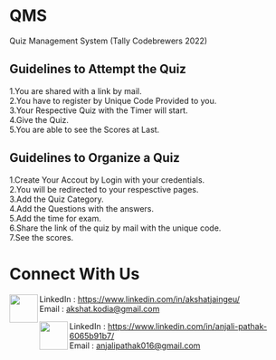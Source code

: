 # QMS
Quiz Management System (Tally Codebrewers 2022)
## Guidelines to Attempt the Quiz
1.You are shared with a link by mail.<br>
2.You have to register by Unique Code Provided to you.<br>
3.Your Respective Quiz with the Timer will start.<br>4.Give the Quiz.<br>
5.You are able to see the Scores at Last.<br>

## Guidelines to Organize a Quiz
1.Create Your Accout by Login with your credentials.<br>
2.You will be redirected to your respesctive pages.<br>
3.Add the Quiz Category.<br>
4.Add the Questions with the answers.<br>
5.Add the time for exam.<br>
6.Share the link of the quiz by mail with the unique code.<br>
7.See the scores.<br>


# Connect With Us
<img src="https://user-images.githubusercontent.com/54896331/179391787-83182c0a-e276-4b5b-8208-f3d6050815af.jpg" width="50" height="50" align="left">LinkedIn : https://www.linkedin.com/in/akshatjaingeu/<br/>
Email : akshat.kodia@gmail.com<br/>

<img src="https://user-images.githubusercontent.com/54896331/179391934-52621063-f641-43a6-a525-e3419e53fe4d.jpg" width="50" height="50" align="left">LinkedIn : https://www.linkedin.com/in/anjali-pathak-6065b91b7/<br/>
Email : anjalipathak016@gmail.com


